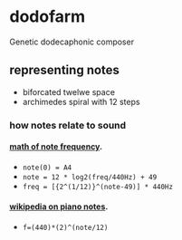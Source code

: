 # dodofarm
Genetic dodecaphonic composer

## representing notes
 * biforcated twelwe space
 * archimedes spiral with 12 steps

### how notes relate to sound 
#### [math of note frequency](http://www.intmath.com/trigonometric-graphs/music.php).
- `note(0) = A4`
- `note = 12 * log2(freq/440Hz) + 49`
- `freq = [{2^(1/12)}^(note-49)] * 440Hz`
#### [wikipedia on piano notes](http://en.wikipedia.org/wiki/Piano_key_frequencies).
- `f=(440)*(2)^(note/12)`
